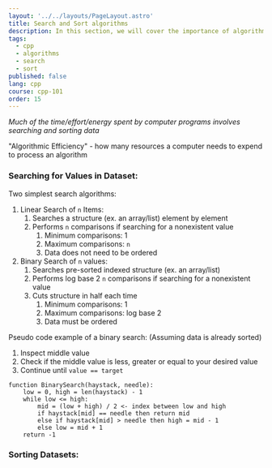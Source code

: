 ```yaml
---
layout: '../../layouts/PageLayout.astro'
title: Search and Sort algorithms
description: In this section, we will cover the importance of algorithms!
tags:
  - cpp
  - algorithms
  - search
  - sort
published: false
lang: cpp
course: cpp-101
order: 15
---
```

_Much of the time/effort/energy spent by computer programs involves searching and sorting data_

"Algorithmic Efficiency" - how many resources a computer needs to expend to process an algorithm

### Searching for Values in Dataset:
Two simplest search algorithms:
1. Linear Search of `n` Items:
	1. Searches a structure (ex. an array/list) element by element
	2. Performs `n` comparisons if searching for a nonexistent value
		1. Minimum comparisons: 1
		2. Maximum comparisons: `n`
		3. Data does not need to be ordered
2. Binary Search of `n` values:
	1. Searches pre-sorted indexed structure (ex. an array/list)
	2. Performs log base 2 `n` comparisons if searching for a nonexistent value
	3. Cuts structure in half each time
		1. Minimum comparisons: 1
		2. Maximum comparisons: log base 2
		3. Data must be ordered

Pseudo code example of a binary search: (Assuming data is already sorted)
1. Inspect middle value
2. Check if the middle value is less, greater or equal to your desired value
3. Continue until `value == target`

```
function BinarySearch(haystack, needle):
	low = 0, high = len(haystack) - 1
	while low <= high:
		mid = (low + high) / 2 <- index between low and high
		if haystack[mid] == needle then return mid
		else if haystack[mid] > needle then high = mid - 1
		else low = mid + 1
	return -1
```

### Sorting Datasets:

